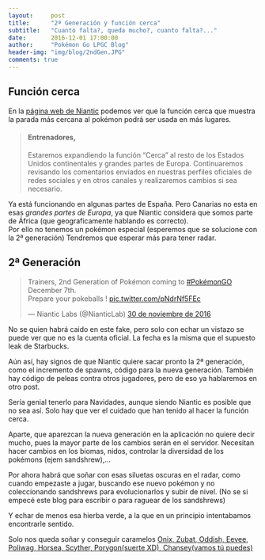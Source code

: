 ```yaml
---
layout:     post
title:      "2ª Generación y función cerca"
subtitle:   "Cuanto falta?, queda mucho?, cuanto falta?..."
date:       2016-12-01 17:00:00
author:     "Pokémon Go LPGC Blog"
header-img: "img/blog/2ndGen.JPG"
comments: true
---
```


<h2 class="section-heading">Función cerca</h2>
<p>
En la <a href="http://pokémongo.nianticlabs.com/es/post/nearby-nov2016-2/">página web de Niantic</a> 
podemos ver que la función cerca que muestra la parada más cercana al pokémon podrá ser usada en más lugares.
</p>

<blockquote>
<h4>Entrenadores,</h4>
<p>
Estaremos expandiendo la función “Cerca” al resto de los Estados Unidos continentales y
grandes partes de Europa. Continuaremos revisando los comentarios enviados en nuestras perfiles
oficiales de redes sociales y en otros canales y realizaremos cambios si sea necesario.
</p></blockquote>

<p>
Ya está funcionando en algunas partes de España. 
Pero  Canarias no esta en esas <cite>grandes partes de Europa</cite>,
 ya que Niantic considera que somos parte de África (que geograficamente hablando es correcto).<br />
Por ello no tenemos un pokémon especial (esperemos que se solucione con la 2ª generación)
Tendremos que esperar más para tener radar. 
</p>

<h2 class="section-heading">2ª Generación</h2>
<script async src="//platform.twitter.com/widgets.js" charset="utf-8"></script>
<blockquote class="twitter-tweet" data-lang="es"><p lang="en" dir="ltr">Trainers, 2nd Generation of Pokémon coming to <a href="https://twitter.com/hashtag/Pok%C3%A9monGO?src=hash">#PokémonGO</a> December 7th. <br>Prepare your pokeballs ! <a href="https://t.co/pNdrNf5FEc">pic.twitter.com/pNdrNf5FEc</a></p>&mdash; Niantic Labs (@NianticLab) <a href="https://twitter.com/NianticLab/status/804022259828588544">30 de noviembre de 2016</a></blockquote>
<p>
No se quien habrá caido en este fake, pero solo con echar un vistazo
 se puede ver que no es la cuenta oficial. 
 La fecha es la misma que el supuesto leak de Starbucks.
</p>


<p>
Aún así, hay signos de que Niantic quiere sacar pronto la 2ª generación,
 como el incremento de spawns, código para la nueva generación.
 También hay código de peleas contra otros jugadores, pero de eso ya hablaremos en otro post.
 </p>
 <p>
Sería genial tenerlo para Navidades, aunque siendo Niantic es posible que no sea así.
Solo hay que ver el cuidado que han tenido al hacer la función cerca.
 </p>
 <p>
Aparte, que aparezcan la nueva generación en la aplicación no quiere decir mucho,
 pues la mayor parte de los cambios serán en el servidor. 
 Necesitan hacer cambios en los biomas, nidos, controlar la diversidad de los pokémons (ejem sandshrew),...
</p>
<p>
Por ahora habrá que soñar con esas siluetas oscuras en el radar, como
 cuando empezaste a jugar, buscando ese nuevo pokémon y no coleccionando sandshrews
  para evolucionarlos y subir de nivel.
  (No se si empecé este blog para escribir o para raguear de los sandshrews)
</p>
<p>
Y echar de menos esa hierba verde, a la que en un principio intentabamos encontrarle sentido.
</p>

<p>
Solo nos queda soñar y conseguir caramelos <a href="https://rankedboost.com/pokemon-go/generation-2-release/">
Onix, Zubat, Oddish, Eevee, Poliwag, Horsea, Scyther, Porygon(suerte XD), Chansey(vamos tú puedes)</a>
 </p>



